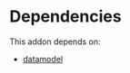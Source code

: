 # Dependencies

This addon depends on:

- [datamodel](../../odoo-bringout-oca-rest-framework-datamodel)
